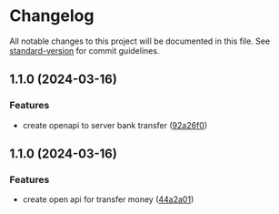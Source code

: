# Changelog

All notable changes to this project will be documented in this file. See [standard-version](https://github.com/conventional-changelog/standard-version) for commit guidelines.

## 1.1.0 (2024-03-16)


### Features

* create openapi to server bank transfer ([92a26f0](https://github.com/achwanyusuf/bricksvc/commit/92a26f0509bf3f7c8e7a6058f846821797105915))

## 1.1.0 (2024-03-16)


### Features

* create open api for transfer money ([44a2a01](https://github.com/achwanyusuf/bricksvc/commit/44a2a0189fbbd0f562622f6931a6f786c85aabe6))
